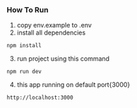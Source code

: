 ### How To Run

1. copy env.example to .env
2. install all dependencies

```
npm install
```

3. run project using this command

```
npm run dev
```

4. this app running on default port{3000}

```
http://localhost:3000
```
